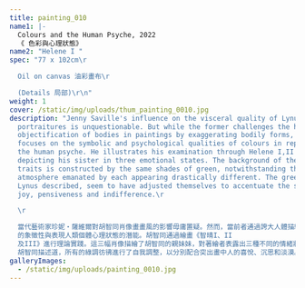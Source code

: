 ```yaml
---
title: painting_010
name1: |-
  Colours and the Human Psyche, 2022
  《 色彩與心理狀態》
name2: "Helene I "
spec: "77 x 102cm\r

  Oil on canvas 油彩畫布\r

  (Details 局部)\r\n"
weight: 1
cover: /static/img/uploads/thum_painting_0010.jpg
description: "Jenny Saville's influence on the visceral quality of Lynus's
  portraitures is unquestionable. But while the former challenges the historical
  objectification of bodies in paintings by exaggerating bodily forms, Lynus
  focuses on the symbolic and psychological qualities of colours in representing
  the human psyche. He illustrates his examination through Helene I,II & III,
  depicting his sister in three emotional states. The background of the por
  traits is constructed by the same shades of green, notwithstanding the
  atmosphere emanated by each appearing drastically different. The greens, as
  Lynus described, seem to have adjusted themselves to accentuate the sitter's
  joy, pensiveness and indifference.\r

  \r

  當代藝術家珍妮・薩維爾對胡智同肖像畫畫風的影響毋庸置疑。然而，當前者通過誇大人體描繪，挑戰藝術歷史演變中過於理想化及物化的軀體形象，胡智同則側重於色彩\
  的象徵性與表現人類個體心理狀態的潛能。胡智同通過繪畫《智晴I、II
  及III》進行理論實踐。這三幅肖像描繪了胡智同的親妹妹，對著繪者表露出三種不同的情緒狀態。儘管每幅肖像的背景均由相同的綠色構成，可瀰漫出的氣氛卻截然不同。\
  胡智同描述道，所有的綠調彷彿進行了自我調整，以分別配合突出畫中人的喜悅、沉思和淡漠。\r\n"
galleryImages:
  - /static/img/uploads/painting_0010.jpg
---
```

